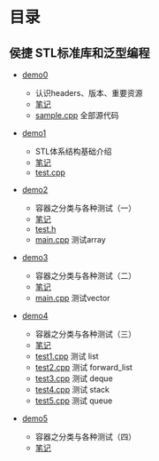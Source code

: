 # 目录

## 侯捷 STL标准库和泛型编程

- [demo0](demo0)
    - 认识headers、版本、重要资源
    - [笔记](demo0/note.md)
    - [sample.cpp](sample.cpp)      全部源代码

- [demo1](demo1) 
    - STL体系结构基础介绍
    - [笔记](demo1/note.md)
    - [test.cpp](demo1/test.cpp)

- [demo2](demo2)
    - 容器之分类与各种测试（一）
    - [笔记](demo2/note.md)
    - [test.h](demo2/test.h)
    - [main.cpp](demo2/main.cpp)    测试array

- [demo3](demo3)
    - 容器之分类与各种测试（二）
    - [笔记](demo3/note.md)
    - [main.cpp](demo3/main.cpp)    测试vector

- [demo4](demo4)
    - 容器之分类与各种测试（三）
    - [笔记](demo4/note.md)
    - [test1.cpp](demo4/test1.cpp)  测试 list
    - [test2.cpp](demo4/test2.cpp)  测试 forward_list
    - [test3.cpp](demo4/test3.cpp)  测试 deque 
    - [test4.cpp](demo4/test4.cpp)  测试 stack 
    - [test5.cpp](demo4/test5.cpp)  测试 queue 

- [demo5](demo5)
    - 容器之分类与各种测试（四）
    - [笔记](demo5/note.md)